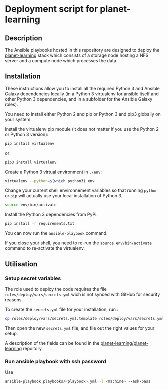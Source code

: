 # Deployment script for planet-learning

## Description

The Ansible playbooks hosted in this repository are designed to deploy the [planet-learning](https://github.com/planet-learning/planet-learning) stack which consists of a storage node hosting a NFS server and a compute node which processes the data.

## Installation

These instructions allow you to install all the required Python 3 and Ansible Galaxy dependencies locally (in a Python 3 virtualenv for ansible itself and other Python 3 dependencies, and in a subfolder for the Ansible Galaxy roles).

You need to install either Python 2 and pip or Python 3 and pip3 globally on your system.

Install the virtualenv pip module (it does not matter if you use the Python 2 or Python 3 version):

```bash
pip install virtualenv
```

or

```bash
pip3 install virtualenv
```

Create a Python 3 virtual environment in `./env`:

```bash
virtualenv --python=$(which python3) env
```

Change your current shell environnement variables so that running `python` or `pip` will actually use your local installation of Python 3.

```bash
source env/bin/activate
```

Install the Python 3 dependencies from PyPi:

```bash
pip install -r requirements.txt
```

You can now run the `ansible-playbook` command.

If you close your shell, you need to re-run the `source env/bin/activate` command to re-activate the virtualenv.

## Utilisation

### Setup secret variables

The role used to deploy the code requires the file `roles/deploy/vars/secrets.yml` wich is not synced with GitHub for security reasons.

To create the `secrets.yml` file for your installation, run :

```sh
cp roles/deploy/vars/secrets.yml.template roles/deploy/vars/secrets.yml
```

Then open the new `secrets.yml` file, and file out the right values for your setup.

A description of the fields can be found in the [planet-learning/planet-learning](https://github.com/planet-learning/planet-learning) repoitory.

### Run ansible playbook with ssh password

Use 

```sh
ansible-playbook playbooks/<playbook>.yml -l <machine> --ask-pass
```